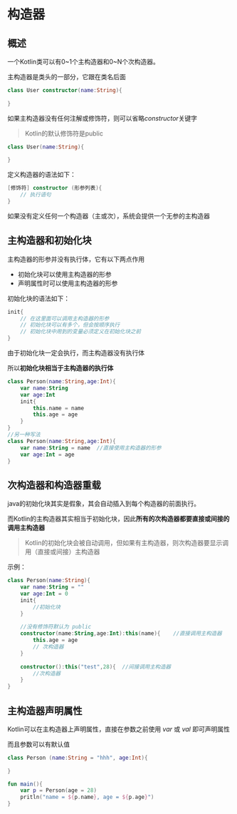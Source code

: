 # 构造器

## 概述

一个Kotlin类可以有0~1个主构造器和0~N个次构造器。

主构造器是类头的一部分，它跟在类名后面

~~~kotlin
class User constructor(name:String){
    
}
~~~

如果主构造器没有任何注解或修饰符，则可以省略*constructor*关键字

> Kotlin的默认修饰符是public

~~~kotlin
class User(name:String){
    
}
~~~

定义构造器的语法如下：

~~~kotlin
[修饰符] constructor (形参列表){
    // 执行语句
}
~~~

如果没有定义任何一个构造器（主或次），系统会提供一个无参的主构造器



## 主构造器和初始化块

主构造器的形参并没有执行体，它有以下两点作用

* 初始化块可以使用主构造器的形参
* 声明属性时可以使用主构造器的形参

初始化块的语法如下：

~~~kotlin
init{
    // 在这里面可以调用主构造器的形参
    // 初始化块可以有多个，但会按顺序执行
    // 初始化块中用到的变量必须定义在初始化块之前
}
~~~

由于初始化块一定会执行，而主构造器没有执行体

所以**初始化块相当于主构造器的执行体**

~~~kotlin
class Person(name:String,age:Int){
    var name:String
    var age:Int
    init{
        this.name = name
        this.age = age
    }
}
//另一种写法
class Person(name:String,age:Int){
    var name:String = name	//直接使用主构造器的形参
    var age:Int = age
}
~~~



## 次构造器和构造器重载

java的初始化块其实是假象，其会自动插入到每个构造器的前面执行。

而Kotlin的主构造器其实相当于初始化块，因此**所有的次构造器都要直接或间接的调用主构造器**

> Kotlin的初始化块会被自动调用，但如果有主构造器，则次构造器要显示调用（直接或间接）主构造器

示例：

~~~kotlin
class Person(name:String){
    var name:String = "" 
    var age:Int = 0
    init{
        //初始化块
    }
    
    //没有修饰符默认为 public
    constructor(name:String,age:Int):this(name){	//直接调用主构造器
        this.age = age
        // 次构造器
    }
    
    constructor():this("test",28){	//间接调用主构造器
        //次构造器
    }
}
~~~



## 主构造器声明属性

Kotlin可以在主构造器上声明属性，直接在参数之前使用 *var* 或 *val* 即可声明属性

而且参数可以有默认值

~~~kotlin
class Person (name:String = "hhh", age:Int){
    
}

fun main(){
    var p = Person(age = 28)
    pritln("name = ${p.name}, age = ${p.age}")
}
~~~

